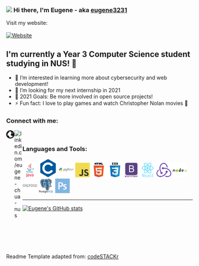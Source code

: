 ### <img src="https://emojis.slackmojis.com/emojis/images/1531849430/4246/blob-sunglasses.gif?1531849430" width="30"/> Hi there, I'm Eugene - aka [eugene3231][website]

Visit my website:
<br/><br/>
[![Website](https://img.shields.io/website?label=eugene3231.netlify.app&style=for-the-badge&url=https%3A%2F%2Feugene3231.netlify.app)](https://eugene3231.netlify.app)

## I'm currently a Year 3 Computer Science student studying in NUS! 👋

- 🔭 I’m interested in learning more about cybersecurity and web development! 
- 👯 I’m looking for my next internship in 2021
- 🥅 2021 Goals: Be more involved in open source projects! 
- ⚡ Fun fact: I love to play games and watch Christopher Nolan movies 🤣

### Connect with me:

[<img align="left" alt="eugene3231.netlify.app" width="22px" src="https://raw.githubusercontent.com/iconic/open-iconic/master/svg/globe.svg" />][website]
[<img align="left" alt="linkedin.com/eugene-chua-nus" width="22px" src="https://cdn.jsdelivr.net/npm/simple-icons@v3/icons/linkedin.svg" />][linkedin]

<br />


### Languages and Tools:
<p align="left">
  
<img alt="java" src="https://raw.githubusercontent.com/devicons/devicon/master/icons/java/java-original-wordmark.svg"  width="40" height="40"/>
<img alt="c" src="https://raw.githubusercontent.com/devicons/devicon/master/icons/c/c-plain.svg"  width="50" height="50"/>
<img alt="python" src="https://raw.githubusercontent.com/devicons/devicon/master/icons/python/python-original-wordmark.svg"  width="40" height="40"/>
<img alt="javascript" src="https://raw.githubusercontent.com/devicons/devicon/master/icons/javascript/javascript-original.svg"  width="40" height="40"/>
<img alt="html5" src="https://raw.githubusercontent.com/devicons/devicon/master//icons/html5/html5-original-wordmark.svg"  width="40" height="40"/>
<img alt="css3" src="https://raw.githubusercontent.com/devicons/devicon/master/icons/css3/css3-original-wordmark.svg"  width="40" height="40"/>
<img alt="bootstrap" src="https://raw.githubusercontent.com/devicons/devicon/master/icons/bootstrap/bootstrap-plain-wordmark.svg"  width="40" height="40"/>
<img alt="react" src="https://raw.githubusercontent.com/devicons/devicon/master/icons/react/react-original-wordmark.svg"  width="40" height="40"/>
<img alt="redux" src="https://raw.githubusercontent.com/devicons/devicon/master/icons/redux/redux-original.svg"  width="40" height="40"/>
<img alt="nodejs" src="https://raw.githubusercontent.com/devicons/devicon/master/icons/nodejs/nodejs-original-wordmark.svg" width="40" height="40"/>
<img alt="expressjs" src="https://raw.githubusercontent.com/devicons/devicon/master/icons/express/express-original-wordmark.svg"  width="40" height="40"/>
<img alt="postgresql" src="https://raw.githubusercontent.com/devicons/devicon/master/icons/postgresql/postgresql-original-wordmark.svg"  width="40" height="40"/>

<img alt="photoshop" src="https://raw.githubusercontent.com/devicons/devicon/master/icons/photoshop/photoshop-plain.svg"  width="40" height="40"/>
</p>

---

[![Eugene's GitHub stats](https://github-readme-stats.vercel.app/api?username=eugene3231)](https://github.com/anuraghazra/github-readme-stats)

</br>
</br>
</br>
</br>
</br>

Readme Template adapted from: [codeSTACKr](https://github.com/codeSTACKr)

[website]: https://eugene3231.netlify.app
[linkedin]: https://linkedin.com/in/eugene-chua-nus

